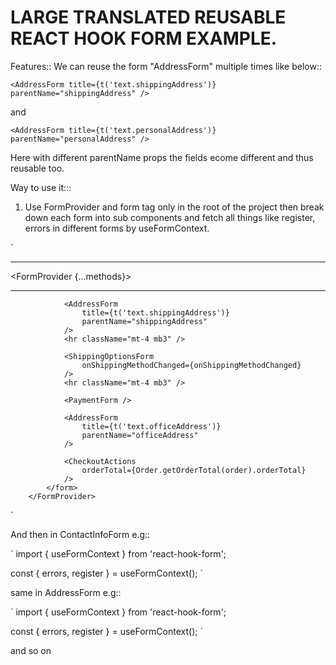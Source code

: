 # LARGE TRANSLATED REUSABLE REACT HOOK FORM EXAMPLE.

Features::
We can reuse the form "AddressForm" multiple times like below::

`<AddressForm title={t('text.shippingAddress')} parentName="shippingAddress" />`

and

`
<AddressForm title={t('text.personalAddress')} parentName="personalAddress" />
`

Here with different parentName props the fields ecome different and thus reusable too.

Way to use it:::

1. Use FormProvider and form tag only in the root of the project then break down each form into sub components and fetch all things like register, errors in different forms by useFormContext.

`

 <hr className="mt-4 mb3" />

 <FormProvider {...methods}>
            <form onSubmit={methods.handleSubmit(onSubmit)}>
                <ContactInfoForm />
                <hr className="mt-4 mb3" />

                <AddressForm
                    title={t('text.shippingAddress')}
                    parentName="shippingAddress"
                />
                <hr className="mt-4 mb3" />

                <ShippingOptionsForm
                    onShippingMethodChanged={onShippingMethodChanged}
                />
                <hr className="mt-4 mb3" />

                <PaymentForm />

                <AddressForm
                    title={t('text.officeAddress')}
                    parentName="officeAddress"
                />

                <CheckoutActions
                    orderTotal={Order.getOrderTotal(order).orderTotal}
                />
            </form>
        </FormProvider>
`

And then in ContactInfoForm e.g::

`
import { useFormContext } from 'react-hook-form';

const { errors, register } = useFormContext();
`

same in AddressForm e.g::

`
import { useFormContext } from 'react-hook-form';

const { errors, register } = useFormContext();
`

and so on
